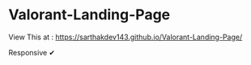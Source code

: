 # Valorant-Landing-Page

View This at : https://sarthakdev143.github.io/Valorant-Landing-Page/

Responsive ✔
